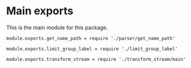 # Main exports

This is the main module for this package.

	module.exports.get_name_path = require './parser/get_name_path'

	module.exports.limit_group_label = require './limit_group_label'

	module.exports.transform_stream = require './transform_stream/main'

